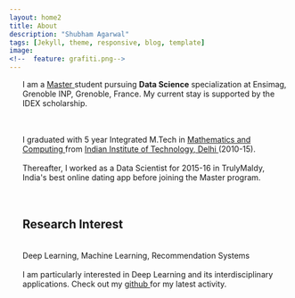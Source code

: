 ```yaml
---
layout: home2
title: About
description: "Shubham Agarwal"
tags: [Jekyll, theme, responsive, blog, template]
image:
<!--  feature: grafiti.png-->
---
```


<section>

<ul>

I am a <a href="http://msiam.imag.fr">Master </a> student pursuing <strong>Data Science</strong> specialization at Ensimag, Grenoble INP, Grenoble, France. My current stay is supported by the IDEX scholarship. 

<br />
<br />
I graduated with 5 year Integrated M.Tech in <a href="http://maths.iitd.ac.in/">Mathematics and Computing </a> from <a href="http://www.iitd.ac.in/">Indian Institute of Technology, Delhi </a> (2010-15).
<br />
<br />
Thereafter, I worked as a Data Scientist for 2015-16 in TrulyMaldy, India's best online dating app before joining the Master program.
<br />
<br />
<br />
<h2> Research Interest </h2>
<br />
Deep Learning, Machine Learning, Recommendation Systems
<br />
<br />
I am particularly interested in Deep Learning and its interdisciplinary applications. Check out my <a href="https://github.com/shubhamagarwal92">github </a> for my latest activity. 
</ul>

</section>




